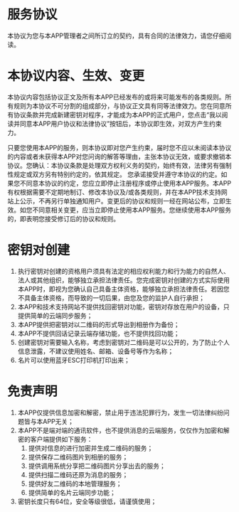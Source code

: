 # 服务协议
本协议为您与本APP管理者之间所订立的契约，具有合同的法律效力，请您仔细阅读。

# 本协议内容、生效、变更

本协议内容包括协议正文及所有本APP已经发布的或将来可能发布的各类规则。所有规则为本协议不可分割的组成部分，与协议正文具有同等法律效力。您在同意所有协议条款并完成新建密钥对程序，才能成为本APP的正式用户，您点击“我以阅读并同意本APP用户协议和法律协议”按钮后，本协议即生效，对双方产生约束力。

只要您使用本APP的服务，则本协议即对您产生约束，届时您不应以未阅读本协议的内容或者未获得本APP对您问询的解答等理由，主张本协议无效，或要求撤销本协议。您确认：本协议条款是处理双方权利义务的契约，始终有效，法律另有强制性规定或双方另有特别约定的，依其规定。 您承诺接受并遵守本协议的约定。如果您不同意本协议的约定，您应立即停止注册程序或停止使用本APP服务。本APP有权根据需要不定期地制订、修改本协议及/或各类规则，并在本APP技术支持网站上公示，不再另行单独通知用户。变更后的协议和规则一经在网站公布，立即生效。如您不同意相关变更，应当立即停止使用本APP服务。您继续使用本APP服务的，即表明您接受修订后的协议和规则。

# 密钥对创建

1. 执行密钥对创建的资格用户须具有法定的相应权利能力和行为能力的自然人、法人或其他组织，能够独立承担法律责任。您完成密钥对创建的方式实际使用本APP时，即视为您确认自己具备主体资格，能够独立承担法律责任。若因您不具备主体资格，而导致的一切后果，由您及您的监护人自行承担；
4. 本APP和技术支持网站不提供找回密钥对功能，密钥对存放在用户的设备，只提供简单的云端同步服务；
5. 本APP提供把密钥对以二维码的形式导出到相册作为备份；
6. 本APP不提供回话记录云端存储功能，也不提供找回功能；
7. 创建密钥对需要输入名称，考虑到密钥对二维码是可以公开的，为了防止个人信息泄露，不建议使用姓名、邮箱、设备号等作为名称；
8. 名片可以使用蓝牙ESC打印机打印出来；

# 免责声明

1. 本APP仅提供信息加密和解密，禁止用于违法犯罪行为，发生一切法律纠纷问题皆与本APP无关；
2. 本APP不是端对端的通讯软件，也不提供消息的云端服务，仅仅作为加密和解密的客户端提供如下服务：
    1. 提供对信息的进行加密并生成二维码的服务；
    2. 提供保存二维码图片到相册的服务；
    3. 提供调用系统分享把二维码图片分享出去的服务；
    4. 提供扫描二维码还原为消息的服务；
    5. 提供好友二维码的本地管理服务；
    6. 提供简单的名片云端同步功能；
3. 密钥长度只有64位，安全等级很低，请谨慎使用；
